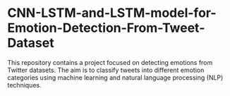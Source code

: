 # CNN-LSTM-and-LSTM-model-for-Emotion-Detection-From-Tweet-Dataset
This repository contains a project focused on detecting emotions from Twitter datasets. The aim is to classify tweets into different emotion categories using machine learning and natural language processing (NLP) techniques.
